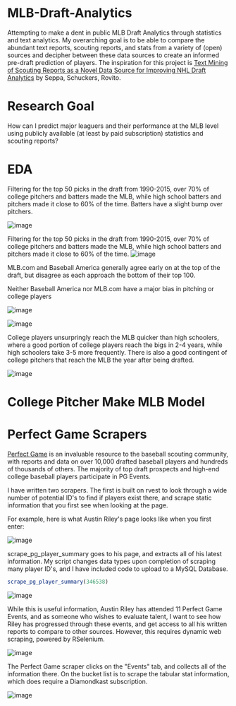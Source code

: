# MLB-Draft-Analytics
Attempting to make a dent in public MLB Draft Analytics through statistics and text analytics. My overarching goal is to be able to compare the abundant text reports, scouting reports, and stats from a variety of (open) sources and decipher between these data sources to create an informed pre-draft prediction of players. The inspiration for this project is [Text Mining of Scouting Reports as a Novel Data Source
for Improving NHL Draft Analytics](https://pdfs.semanticscholar.org/2f0a/a4de57e251846b55de8792e5b5ef97264cfc.pdf) by Seppa, Schuckers, Rovito.

# Research Goal 
How can I predict major leaguers and their performance at the MLB level using publicly available (at least by paid subscription) statistics and scouting reports?

# EDA
Filtering for the top 50 picks in the draft from 1990-2015, over 70% of college pitchers and batters made the MLB, while high school batters and pitchers made it close to 60% of the time. Batters have a slight bump over pitchers. 

![image](https://user-images.githubusercontent.com/23176357/113215767-37f7bc00-9230-11eb-925d-80122c3f349f.png)


Filtering for the top 50 picks in the draft from 1990-2015, over 70% of college pitchers and batters made the MLB, while high school batters and pitchers made it close to 60% of the time. 
![image](https://user-images.githubusercontent.com/23176357/113215405-a5efb380-922f-11eb-90f8-1ad8a09332c9.png)

MLB.com and Baseball America generally agree early on at the top of the draft, but disagree as each approach the bottom of their top 100.

Neither Baseball America nor MLB.com have a major bias in pitching or college players

![image](https://user-images.githubusercontent.com/23176357/113216106-b6ecf480-9230-11eb-8016-dfc58afd7cf4.png)

![image](https://user-images.githubusercontent.com/23176357/113216233-da17a400-9230-11eb-95ba-762727af18c0.png)

College players unsurpringly reach the MLB quicker than high schoolers, where a good portion of college players reach the bigs in 2-4 years, while high schoolers take 3-5 more frequently. There is also a good contingent of college pitchers that reach the MLB the year after being drafted. 

![image](https://user-images.githubusercontent.com/23176357/113216275-ef8cce00-9230-11eb-8b29-d14a4da3ae1a.png)

# College Pitcher Make MLB Model




# Perfect Game Scrapers
[Perfect Game](https://www.perfectgame.org/default.aspx)  is an invaluable resource to the baseball scouting community, with reports and data on over 10,000 drafted baseball players and hundreds of thousands of others. The majority of top draft prospects and high-end college baseball players participate in PG Events. 

I have written two scrapers. The first is built on rvest to look through a wide number of potential ID's to find if players exist there, and scrape static information that you first see when looking at the page. 

For example, here is what Austin Riley's page looks like when you first enter:

![image](https://user-images.githubusercontent.com/23176357/88014467-dcd3ce00-cad3-11ea-8f41-90121a4e01e3.png)

scrape_pg_player_summary goes to his page, and extracts all of his latest information. My script changes data types upon completion of scraping many player ID's, and I have included code to upload to a MySQL Database.

```r
scrape_pg_player_summary(346538)
```

![image](https://user-images.githubusercontent.com/23176357/88014942-ef023c00-cad4-11ea-8c6c-50c0ff60e89c.png)

While this is useful information, Austin Riley has attended 11 Perfect Game Events, and as someone who wishes to evaluate talent, I want to see how Riley has progressed through these events, and get access to all his written reports to compare to other sources. However, this requires dynamic web scraping, powered by RSelenium.

![image](https://user-images.githubusercontent.com/23176357/88015433-ff66e680-cad5-11ea-9a4b-cb7491b744a6.png)

The Perfect Game scraper clicks on the "Events" tab, and collects all of the information there. On the bucket list is to scrape the tabular stat information, which does require a Diamondkast subscription.

![image](https://user-images.githubusercontent.com/23176357/88015995-53be9600-cad7-11ea-9821-09edd4e47033.png)





